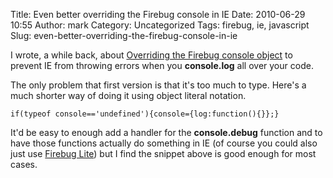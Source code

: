 Title: Even better overriding the Firebug console in IE
Date: 2010-06-29 10:55
Author: mark
Category: Uncategorized
Tags: firebug, ie, javascript
Slug: even-better-overriding-the-firebug-console-in-ie

I wrote, a while back, about [Overriding the Firebug console object][]
to prevent IE from throwing errors when you **console.log** all over
your code.

The only problem that first version is that it's too much to type.
Here's a much shorter way of doing it using object literal notation.


~~~~ {.javascript name="code"}
if(typeof console=='undefined'){console={log:function(){}};}
~~~~



It'd be easy to enough add a handler for the **console.debug** function
and to have those functions actually do something in IE (of course you
could also just use [Firebug Lite][]) but I find the snippet above is
good enough for most cases.

  [Overriding the Firebug console object]: https://mark.biek.org/blog/2009/10/overriding-the-firebug-console-object-in-ie/
  [Firebug Lite]: https://getfirebug.com/firebuglite
